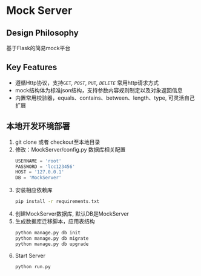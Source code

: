 Mock Server
===========

Design Philosophy
-----------------
基于Flask的简易mock平台

Key Features
------------

- 遵循Http协议，支持`GET`_,  `POST`_,  `PUT`_,  `DELETE`_ 常用http请求方式
- mock结构体为标准json结构，支持参数内容规则制定以及对象返回信息
- 内置常用校验器，equals、contains、between、length、type, 可灵活自己扩展

本地开发环境部署
---------------

1. git clone 或者 checkout至本地目录
2. 修改：MockServer/config.py 数据库相关配置
    ```python
    USERNAME = 'root'
    PASSWORD = 'lcc123456'
    HOST = '127.0.0.1'
    DB = 'MockServer'
    ```
3. 安装相应依赖库
    ```bash
    pip install -r requirements.txt
    ```
4. 创建MockServer数据库, 默认DB是MockServer
5. 生成数据库迁移脚本，应用表结构
    ```bash
    python manage.py db init
    python manage.py db migrate
    python manage.py db upgrade
    ```
6. Start Server
    ```bash
    python run.py
    ```